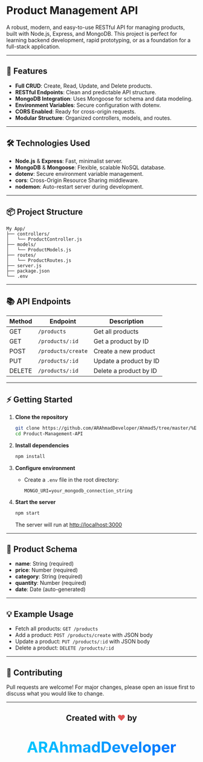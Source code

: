 # Product Management API

A robust, modern, and easy-to-use RESTful API for managing products, built with Node.js, Express, and MongoDB. This project is perfect for learning backend development, rapid prototyping, or as a foundation for a full-stack application.

---

## 🚀 Features

- **Full CRUD**: Create, Read, Update, and Delete products.
- **RESTful Endpoints**: Clean and predictable API structure.
- **MongoDB Integration**: Uses Mongoose for schema and data modeling.
- **Environment Variables**: Secure configuration with dotenv.
- **CORS Enabled**: Ready for cross-origin requests.
- **Modular Structure**: Organized controllers, models, and routes.

---

## 🛠️ Technologies Used

- **Node.js** & **Express**: Fast, minimalist server.
- **MongoDB** & **Mongoose**: Flexible, scalable NoSQL database.
- **dotenv**: Secure environment variable management.
- **cors**: Cross-Origin Resource Sharing middleware.
- **nodemon**: Auto-restart server during development.

---

## 📦 Project Structure

```
My App/
├── controllers/
│   └── ProductController.js
├── models/
│   └── ProductModels.js
├── routes/
│   └── ProductRoutes.js
├── server.js
├── package.json
└── .env
```

---

## 📚 API Endpoints

| Method | Endpoint           | Description            |
| ------ | ------------------ | ---------------------- |
| GET    | `/products`        | Get all products       |
| GET    | `/products/:id`    | Get a product by ID    |
| POST   | `/products/create` | Create a new product   |
| PUT    | `/products/:id`    | Update a product by ID |
| DELETE | `/products/:id`    | Delete a product by ID |


---

## ⚡ Getting Started

1. **Clone the repository**

   ```bash
   git clone https://github.com/ARAhmadDeveloper/Ahmad5/tree/master/%E2%9A%9B%EF%B8%8FMy%20App%F0%9F%9F%A9/My%20App
   cd Product-Management-API
   ```

2. **Install dependencies**

   ```bash
   npm install
   ```

3. **Configure environment**

   - Create a `.env` file in the root directory:
     ```
     MONGO_URI=your_mongodb_connection_string
     ```

4. **Start the server**
   ```bash
   npm start
   ```
   The server will run at [http://localhost:3000](http://localhost:3000)

---

## 📝 Product Schema

- **name**: String (required)
- **price**: Number (required)
- **category**: String (required)
- **quantity**: Number (required)
- **date**: Date (auto-generated)

---

## 💡 Example Usage

- Fetch all products: `GET /products`
- Add a product: `POST /products/create` with JSON body
- Update a product: `PUT /products/:id` with JSON body
- Delete a product: `DELETE /products/:id`

---

## 🙌 Contributing

Pull requests are welcome! For major changes, please open an issue first to discuss what you would like to change.

---


<div align="center">
  <h2>Created with <span style="color: #e25555;">&#10084;&#65039;</span> by</h2>
  <h1>
    <a href="https://github.com/ARAhmadDeveloper" style="text-decoration: none; color: #2d72fc; font-size: 2.5rem;">
      <span style="background: linear-gradient(90deg, #00c6ff 0%, #0072ff 100%); -webkit-background-clip: text; -webkit-text-fill-color: transparent;">
        ARAhmadDeveloper
      </span>
    </a>
  </h1>
</div>
